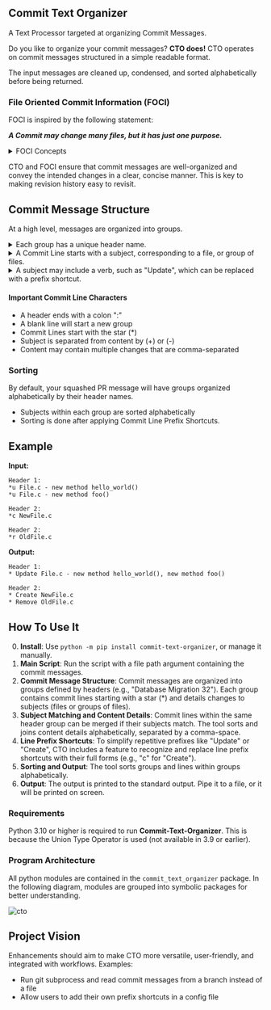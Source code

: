## Commit Text Organizer
A Text Processor targeted at organizing Commit Messages.

Do you like to organize your commit messages? __CTO does!__ CTO operates on commit messages structured in a simple readable format.

The input messages are cleaned up, condensed, and sorted alphabetically before being returned.

### File Oriented Commit Information (FOCI)
FOCI is inspired by the following statement:

___A Commit may change many files, but it has just one purpose.___

<details>
<summary>FOCI Concepts</summary>

- __Headers__
  - Signify the start of a commit message group
  - Make it easier to categorize and locate related changes
- __Commit Lines__
  - Lines grouped together under each header
  - Detail changes to files or groups of files
  - Enhancing traceability and readability
- __Subjects__
  - The start of a Commit Line
  - Indicating the file or group of files
  - Allowing for quick identification of affected areas
- __Content Details__
  - The end of a Commit Line
  - Comma separated list of text describing specific changes
  - Providing clarity on the nature of the modification.
</details>

CTO and FOCI ensure that commit messages are well-organized and convey the intended changes in a clear, concise manner. This is key to making revision history easy to revisit.

## Commit Message Structure
At a high level, messages are organized into groups.

<details>
<summary>Each group has a unique header name.</summary>

### Headers
Structure your commits using your own set of headers, such as:
- Database Migration 32
- Database Integration
- Test Database Migrations

When writing commits, ensure that you add a colon (:) immediately after the header name.

Then, the lines immediately below the header are included in that group. These are called Commit Lines.
</details>
<details>
<summary>A Commit Line starts with a subject, corresponding to a file, or group of files.</summary>

### Subjects (Files or Groups of Files)
A Subject is the start of a Commit Line in a header Group. It will usually describe a change in a single file, but you can group files into the subject.

#### Subject Matching
Lines in the same Header Group can be merged, but only if the subjects match.

When Content details are merged, they are separated from the Subject, sorted alphabetically, and joined with a comma-space separator.

#### Subject Content Separators
The subject is separated from content details by one of these separators: (+) or (-).

If a separator appears more than once in a Commit Line, it is ignored.
</details>

<details>
<summary>A subject may include a verb, such as "Update", which can be replaced with a prefix shortcut.</summary>

### Commit Line Prefix Shortcuts
To reduce typing the same word for so many file changes (such as "Update", or "Create"), CTO includes a Line Prefix recognition and replacement feature.

     cto/text/commit_line_prefixes.py

It recognizes prefixes (that you can change) and replaces them with the most commonly used words.

#### Commit Line Prefix Shortcuts
| Shortcut | Prefix |
|----------|--------|
| c | Create |
| d | Delete |
| f | Fix |
| m | Move |
| r | Remove |
| t | Test |
| u | Update |
| cr | Create |
| del | Delete |
| mv | Move |
| up | Update |
</details>

#### Important Commit Line Characters
- A header ends with a colon ":"
- A blank line will start a new group
- Commit Lines start with the star (*)
- Subject is separated from content by (+) or (-)
- Content may contain multiple changes that are comma-separated

### Sorting
By default, your squashed PR message will have groups organized alphabetically by their header names.
- Subjects within each group are sorted alphabetically
- Sorting is done after applying Commit Line Prefix Shortcuts.

## Example
__Input:__
```
Header 1:
*u File.c - new method hello_world()
*u File.c - new method foo()

Header 2:
*c NewFile.c

Header 2:
*r OldFile.c
```
__Output:__
```
Header 1:
* Update File.c - new method hello_world(), new method foo()

Header 2:
* Create NewFile.c
* Remove OldFile.c
```

## How To Use It
0. __Install__: Use `python -m pip install commit-text-organizer`, or manage it manually.
1. __Main Script__: Run the script with a file path argument containing the commit messages.
2. __Commit Message Structure__: Commit messages are organized into groups defined by headers (e.g., "Database Migration 32"). Each group contains commit lines starting with a star (*) and details changes to subjects (files or groups of files).
3. __Subject Matching and Content Details__: Commit lines within the same header group can be merged if their subjects match. The tool sorts and joins content details alphabetically, separated by a comma-space.
4. __Line Prefix Shortcuts__: To simplify repetitive prefixes like "Update" or "Create", CTO includes a feature to recognize and replace line prefix shortcuts with their full forms (e.g., "c" for "Create").
5. __Sorting and Output__: The tool sorts groups and lines within groups alphabetically.
6. __Output__: The output is printed to the standard output. Pipe it to a file, or it will be printed on screen.

### Requirements
Python 3.10 or higher is required to run __Commit-Text-Organizer__.
This is because the Union Type Operator is used (not available in 3.9 or earlier).

### Program Architecture
All python modules are contained in the `commit_text_organizer` package. In the following diagram, modules are grouped into symbolic packages for better understanding.

![cto](https://github.com/DK96-OS/cto/assets/69859316/67e1735b-6529-4f4e-9360-a7dfe0264431)

## Project Vision
Enhancements should aim to make CTO more versatile, user-friendly, and integrated with workflows. Examples:
- Run git subprocess and read commit messages from a branch instead of a file
- Allow users to add their own prefix shortcuts in a config file
